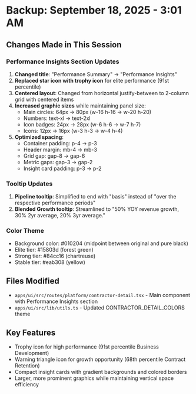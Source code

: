 # Backup: September 18, 2025 - 3:01 AM

## Changes Made in This Session

### Performance Insights Section Updates
1. **Changed title**: "Performance Summary" → "Performance Insights"
2. **Replaced star icon with trophy icon** for elite performance (91st percentile)
3. **Centered layout**: Changed from horizontal justify-between to 2-column grid with centered items
4. **Increased graphic sizes** while maintaining panel size:
   - Main circles: 64px → 80px (w-16 h-16 → w-20 h-20)
   - Numbers: text-xl → text-2xl
   - Icon badges: 24px → 28px (w-6 h-6 → w-7 h-7)
   - Icons: 12px → 16px (w-3 h-3 → w-4 h-4)
5. **Optimized spacing**:
   - Container padding: p-4 → p-3
   - Header margin: mb-4 → mb-3
   - Grid gap: gap-8 → gap-6
   - Metric gaps: gap-3 → gap-2
   - Insight card padding: p-3 → p-2

### Tooltip Updates
1. **Pipeline tooltip**: Simplified to end with "basis" instead of "over the respective performance periods"
2. **Blended Growth tooltip**: Streamlined to "50% YOY revenue growth, 30% 2yr average, 20% 3yr average."

### Color Theme
- Background color: #010204 (midpoint between original and pure black)
- Elite tier: #15803d (forest green)
- Strong tier: #84cc16 (chartreuse)
- Stable tier: #eab308 (yellow)

## Files Modified
- `apps/ui/src/routes/platform/contractor-detail.tsx` - Main component with Performance Insights section
- `apps/ui/src/lib/utils.ts` - Updated CONTRACTOR_DETAIL_COLORS theme

## Key Features
- Trophy icon for high performance (91st percentile Business Development)
- Warning triangle icon for growth opportunity (68th percentile Contract Retention)
- Compact insight cards with gradient backgrounds and colored borders
- Larger, more prominent graphics while maintaining vertical space efficiency
